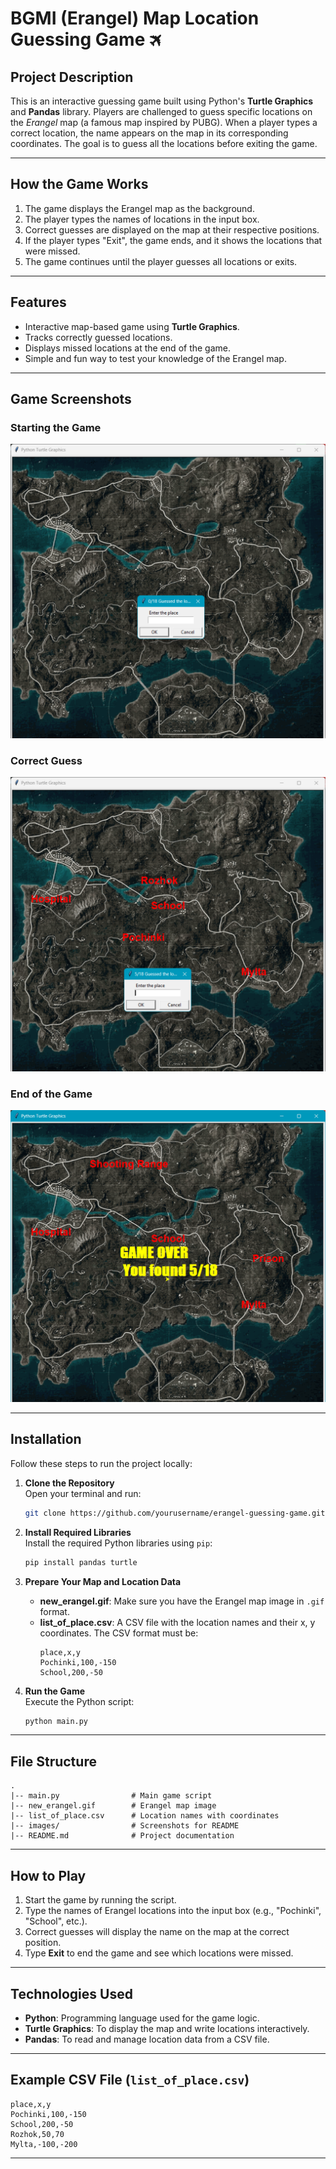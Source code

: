 # **BGMI (Erangel) Map Location Guessing Game** 🛪️

## **Project Description**
This is an interactive guessing game built using Python's **Turtle Graphics** and **Pandas** library. Players are challenged to guess specific locations on the *Erangel* map (a famous map inspired by PUBG). When a player types a correct location, the name appears on the map in its corresponding coordinates. The goal is to guess all the locations before exiting the game.

---

## **How the Game Works**
1. The game displays the Erangel map as the background.
2. The player types the names of locations in the input box.
3. Correct guesses are displayed on the map at their respective positions.
4. If the player types "Exit", the game ends, and it shows the locations that were missed.
5. The game continues until the player guesses all locations or exits.

---

## **Features**
- Interactive map-based game using **Turtle Graphics**.
- Tracks correctly guessed locations.
- Displays missed locations at the end of the game.
- Simple and fun way to test your knowledge of the Erangel map.

---

## **Game Screenshots**
### Starting the Game
![Game Start](https://github.com/dbmurali/BGMI_location_guessing/blob/bd8897a6a511dc1450c50c8eeaed1f5ec0eb49f6/Start%20Screen.png)

### Correct Guess
![Correct Guess](https://github.com/dbmurali/BGMI_location_guessing/blob/bd8897a6a511dc1450c50c8eeaed1f5ec0eb49f6/currect%20guess.png)

### End of the Game
![Game Over](https://github.com/dbmurali/BGMI_location_guessing/blob/bd8897a6a511dc1450c50c8eeaed1f5ec0eb49f6/Game%20Over.png)

---

## **Installation**

Follow these steps to run the project locally:

1. **Clone the Repository**  
   Open your terminal and run:
   ```bash
   git clone https://github.com/yourusername/erangel-guessing-game.git
   ```

2. **Install Required Libraries**  
   Install the required Python libraries using `pip`:
   ```bash
   pip install pandas turtle
   ```

3. **Prepare Your Map and Location Data**  
   - **new_erangel.gif**: Make sure you have the Erangel map image in `.gif` format.  
   - **list_of_place.csv**: A CSV file with the location names and their x, y coordinates. The CSV format must be:
     ```csv
     place,x,y
     Pochinki,100,-150
     School,200,-50
     ```

4. **Run the Game**  
   Execute the Python script:
   ```bash
   python main.py
   ```

---

## **File Structure**
```
.
|-- main.py                # Main game script
|-- new_erangel.gif        # Erangel map image
|-- list_of_place.csv      # Location names with coordinates
|-- images/                # Screenshots for README
|-- README.md              # Project documentation
```

---

## **How to Play**
1. Start the game by running the script.
2. Type the names of Erangel locations into the input box (e.g., "Pochinki", "School", etc.).
3. Correct guesses will display the name on the map at the correct position.
4. Type **Exit** to end the game and see which locations were missed.

---

## **Technologies Used**
- **Python**: Programming language used for the game logic.
- **Turtle Graphics**: To display the map and write locations interactively.
- **Pandas**: To read and manage location data from a CSV file.

---

## **Example CSV File (`list_of_place.csv`)**
```csv
place,x,y
Pochinki,100,-150
School,200,-50
Rozhok,50,70
Mylta,-100,-200
```

---

